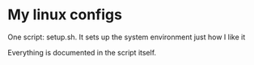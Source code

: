 My linux configs
===

One script: setup.sh. It sets up the system environment just how I like it

Everything is documented in the script itself.
